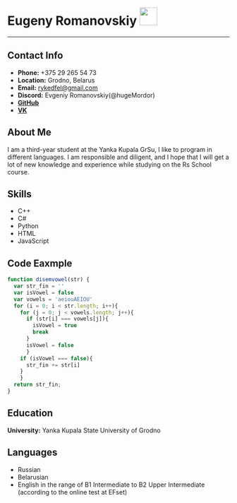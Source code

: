 # Eugeny Romanovskiy <img src="https://avatars.githubusercontent.com/u/72040616?v=4б" width="40" height="40">

-----------------------------------------------
## Contact Info
* **Phone:** +375 29 265 54 73
* **Location:** Grodno, Belarus
* **Email:** rykedfel@gmail.com
* **Discord:** Evgeniy Romanovskiy(@hugeMordor)
* [**GitHub**](https://github.com/hugeMordor)
* [**VK**](https://vk.com/e.romanovsky2000)

## About Me
I am a third-year student at the Yanka Kupala GrSu, I like to program in different languages. I am responsible and diligent, and I hope that I will get a lot of new knowledge and experience while studying on the Rs School course.
## Skills
* C++
* C#
* Python
* HTML
* JavaScript

## Code Eaxmple
```javascript
function disemvowel(str) {
  var str_fin = ''
  var isVowel = false
  var vowels = 'aeiouAEIOU'
  for (i = 0; i < str.length; i++){
    for (j = 0; j < vowels.length; j++){
      if (str[i] === vowels[j]){
        isVowel = true
        break
      }
      isVowel = false
      }
    if (isVowel === false){
      str_fin += str[i]
    }
    } 
  return str_fin;
}
```
## Education
**University:** Yanka Kupala State University of Grodno
## Languages
* Russian
* Belarusian
* English in the range of B1 Intermediate to B2 Upper Intermediate (according to the online test at EFset)